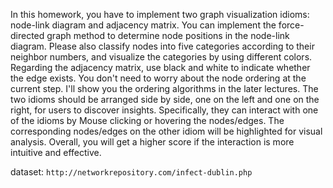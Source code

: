 In this homework, you have to implement two graph visualization idioms: node-link diagram and adjacency matrix. You can implement the force-directed graph method to determine node positions in the node-link diagram. Please also classify nodes into five categories according to their neighbor numbers, and visualize the categories by using different colors. Regarding the adjacency matrix, use black and white to indicate whether the edge exists.  You don't need to worry about the node ordering at the current step. I'll show you the ordering algorithms in the later lectures. The two idioms should be arranged side by side, one on the left and one on the right, for users to discover insights. Specifically, they can interact with one of the idioms by Mouse clicking or hovering the nodes/edges. The corresponding nodes/edges on the other idiom will be highlighted for visual analysis. Overall, you will get a higher score if the interaction is more intuitive and effective.

dataset: `http://networkrepository.com/infect-dublin.php`

